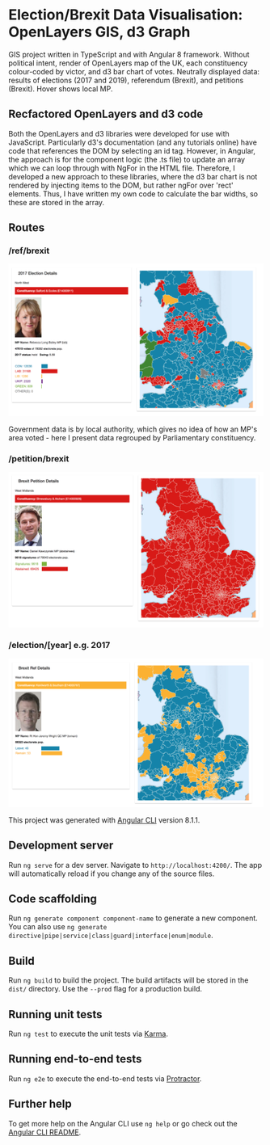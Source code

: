 # Election/Brexit Data Visualisation: OpenLayers GIS, d3 Graph

GIS project written in TypeScript and with Angular 8 framework. Without political intent, render of OpenLayers map of the UK, each constituency colour-coded by victor, and d3 bar chart of votes. Neutrally displayed data: results of elections (2017 and 2019), referendum (Brexit), and petitions (Brexit). Hover shows local MP.

## Recfactored OpenLayers and d3 code

Both the OpenLayers and d3 libraries were developed for use with JavaScript. Particularly d3's documentation (and any tutorials online) have code that references the DOM by selecting an id tag. However, in Angular, the approach is for the component logic (the .ts file) to update an array which we can loop through with NgFor in the HTML file. Therefore, I developed a new approach to these libraries, where the d3 bar chart is not rendered by injecting items to the DOM, but rather ngFor over 'rect' elements. Thus, I have written my own code to calculate the bar widths, so these are stored in the array.

## Routes

### /ref/brexit
![preview](./readme_imgs/ref-brexit.png)  

Government data is by local authority, which gives no idea of how an MP's area voted - here I present data regrouped by Parliamentary constituency.

### /petition/brexit
![preview](./readme_imgs/petition-brexit.png)  

### /election/[year] e.g. 2017
![preview](./readme_imgs/election-2017.png)  

This project was generated with [Angular CLI](https://github.com/angular/angular-cli) version 8.1.1.

## Development server

Run `ng serve` for a dev server. Navigate to `http://localhost:4200/`. The app will automatically reload if you change any of the source files.

## Code scaffolding

Run `ng generate component component-name` to generate a new component. You can also use `ng generate directive|pipe|service|class|guard|interface|enum|module`.

## Build

Run `ng build` to build the project. The build artifacts will be stored in the `dist/` directory. Use the `--prod` flag for a production build.

## Running unit tests

Run `ng test` to execute the unit tests via [Karma](https://karma-runner.github.io).

## Running end-to-end tests

Run `ng e2e` to execute the end-to-end tests via [Protractor](http://www.protractortest.org/).

## Further help

To get more help on the Angular CLI use `ng help` or go check out the [Angular CLI README](https://github.com/angular/angular-cli/blob/master/README.md).
